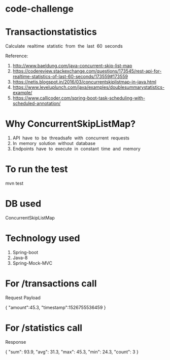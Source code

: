 # code-challenge
# Transactionstatistics
Calculate​ ​ realtime​ ​ statistic​ ​ from​ ​ the​ ​ last​ ​ 60​ ​ seconds

Reference:
1. http://www.baeldung.com/java-concurrent-skip-list-map
2. https://codereview.stackexchange.com/questions/173545/rest-api-for-realtime-statistics-of-last-60-seconds/173559#173559
3. https://netjs.blogspot.in/2016/03/concurrentskiplistmap-in-java.html
4. https://www.leveluplunch.com/java/examples/doublesummarystatistics-example/
5. https://www.callicoder.com/spring-boot-task-scheduling-with-scheduled-annotation/

# Why ConcurrentSkipListMap?
1. API​ ​ have​ ​ to​ ​ be​ ​ threadsafe​ ​ with​ ​ concurrent​ ​ requests
2. In​ ​ memory​ ​ solution​ ​ without​ ​ database
3. Endpoints​ ​ have​ ​ to​ ​ execute​ ​ in​ ​ constant​ ​ time​ ​ and​ ​ memory​

# To run the test
mvn test

# DB used
  ConcurrentSkipListMap
  
# Technology used
1. Spring-boot
2. Java-8
3. Spring-Mock-MVC


# For /transactions call

Request Payload

{ 
"amount":45.3,
"timestamp":1526755536459
}

# For /statistics call

Response

{
	"sum": 93.9,
	"avg": 31.3,
	"max": 45.3,
	"min": 24.3,
	"count": 3
}
